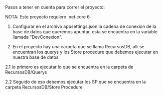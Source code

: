 Pasos a tener en cuenta para correr el proyecto:

NOTA: Este proyecto requiere .net core 6

1. Configurar en el archivo appsettings.json la cadena de conexion de la base de datos que queremos apuntar, esta se encuentra en la variable llamada "DevConexion".

2. En el proyecto hay una carpeta que se llama RecursosDB, alli se encuentran los querys y los Store procedure que debemos ejecutar en nuestra base de datos

  2.1 lo primero es ejecutar lo que se encuentra en la carpeta de RecursosDB/Querys
  
  2.2 Seguido de eso debemos ejecutar los SP que se encuentra en la carpeta RecursosDB/Store Procedure
